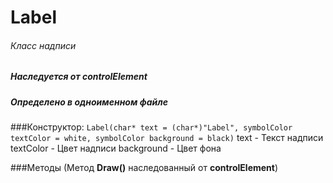 # Label
###### Класс надписи
##### Наследуется от controlElement
##### Определено в одноименном файле


###Конструктор:
`Label(char* text = (char*)"Label", symbolColor textColor = white, symbolColor background = black)`
text - Текст надписи
textColor - Цвет надписи
background - Цвет фона


###Методы
(Метод **Draw()** наследованный от **controlElement**)